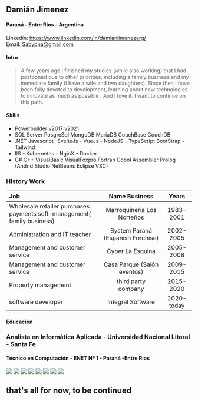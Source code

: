 ## Damián Jimenez
#### Paraná - Entre Rios - Argentina
Linkedin: https://www.linkedin.com/in/damianjimenezarg/  
Email: Sabypna@gmail.com
 #### Intro
> A few years ago I finished my studies (while also working) that I had postponed due to other priorities, including a family business and my immediate family (I have a wife and two daughters). Since then I have been fully devoted to development, learning about new technologies to innovate as much as possible . And I love it. I want to continue on this path.

#### Skills

* Powerbuilder v2017 v2021  
* SQL Server PosgreSql MongoDB MariaDB CouchBase CouchDB
* .NET Javascript -SvelteJs - VueJs - NodeJS - TypeScript BootStrap - Tailwind
* IIS  - Kubernetes - NginX - Docker
* C# C++ VisualBasic VisualFoxpro Fortran Cobol Assembler Prolog (Andrid Studio NetBeans Eclipse VSC)

### History Work

|Job| Name Business | Years |
|:---|:---:|:----:|
|Wholesale retailer purchases payments soft-management( family business) |Marroquineria Los Norteños|1983-2001|
|Administration and IT teacher |System Paraná (Espanish Frnchise)|2002-2005|
|Management and customer service |Cyber La Esquina|2005-2008|
|Management and customer service|Casa Parque (Salón eventos)|2009-2015|
|Property management | third party company |2015-2020|
|software developer  | Integral Software |2020- today |

#### Educación

### Analista en Informática Aplicada - Universidad Nacional Litoral - Santa Fe.

#### Técnico en Computación - ENET Nº 1 - Paraná -Entre Rios

![](./files/titulo.png)
![](./files/SnomedCT.png)
![](./files/DoraSistemas.png)
![](./files/dotNet.png)
![](./files/EFyLinq.png)
![](./files/Javascript.png)
![](./files/MVC.png)
![](./files/wEBAPIc.png)


## that's all for now, to be continued
